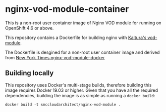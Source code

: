 nginx-vod-module-container
=======================
This is a non-root user container image of Nginx VOD module for running on OpenShift 4.6 or above.

This repository contains a Dockerfile for building nginx with [Kaltura's 
vod-module](https://github.com/kaltura/nginx-vod-module).

The Dockerfile is desgined for a non-root user container image and derived 
from [New York Times nginx-vod-module-docker](https://github.com/nytimes/nginx-vod-module-docker) 

Building locally
----------------

This repository uses Docker's multi-stage builds, therefore building this image
requires Docker 19.03 or higher. Given that you have all the required
dependencies, building the image is as simple as running a ``docker build``:

```
docker build -t smccloudarchitect/nginx-vod-module .
```
